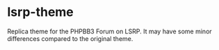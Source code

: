 # lsrp-theme
Replica theme for the PHPBB3 Forum on LSRP. It may have some minor differences compared to the original theme.
